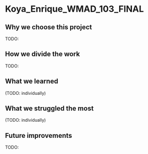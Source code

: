 # Koya_Enrique_WMAD_103_FINAL

## Why we choose this project
TODO:

## How we divide the work
TODO:

## What we learned
(TODO: individually)

## What we struggled the most
(TODO: individually)

## Future improvements
TODO: